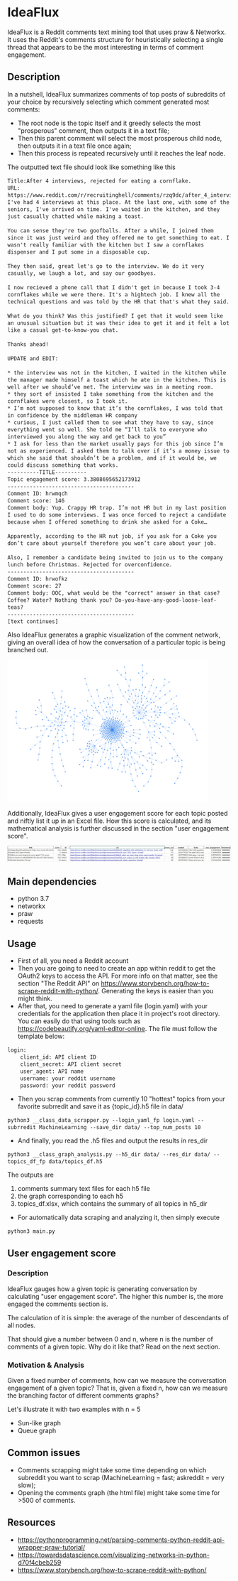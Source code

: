 # IdeaFlux
IdeaFlux is a Reddit comments text mining tool that uses praw & Networkx. It uses the Reddit's comments structure for heuristically selecting a single thread that appears to be the most interesting in terms of comment engagement.

## Description
In a nutshell, IdeaFlux summarizes comments of top posts of subreddits of your choice by recursively selecting which comment generated most comments: 
- The root node is the topic itself and it greedly selects the most "prosperous" comment, then outputs it in a text file;
- Then this parent comment will select the most prosperous child node, then outputs it in a text file once again;
- Then this process is repeated recursively until it reaches the leaf node.

The outputted text file should look like something like this

```
Title:After 4 interviews, rejected for eating a cornflake.
URL: https://www.reddit.com/r/recruitinghell/comments/rzq9dc/after_4_interviews_rejected_for_eating_a_cornflake/
I've had 4 interviews at this place. At the last one, with some of the seniors, I've arrived on time. I've waited in the kitchen, and they just casually chatted while making a toast. 

You can sense they're two goofballs. After a while, I joined them since it was just weird and they offered me to get something to eat. I wasn't really familiar with the kitchen but I saw a cornflakes dispenser and I put some in a disposable cup.

They then said, great let's go to the interview. We do it very casually, we laugh a lot, and say our goodbyes.

I now recieved a phone call that I didn't get in because I took 3-4 cornflakes while we were there. It's a hightech job. I knew all the technical questions and was told by the HR that that's what they said.

What do you think? Was this justified? I get that it would seem like an unusual situation but it was their idea to get it and it felt a lot like a casual get-to-know-you chat.

Thanks ahead!

UPDATE and EDIT:

* the interview was not in the kitchen, I waited in the kitchen while the manager made himself a toast which he ate in the kitchen. This is well after we should’ve met. The interview was in a meeting room. 
* they sort of insisted I take something from the kitchen and the cornflakes were closest, so I took it.
* I’m not supposed to know that it’s the cornflakes, I was told that in confidence by the middleman HR company 
* curious, I just called them to see what they have to say, since everything went so well. She told me “I’ll talk to everyone who interviewed you along the way and get back to you”
* I ask for less than the market usually pays for this job since I’m not as experienced. I asked them to talk over if it’s a money issue to which she said that shouldn’t be a problem, and if it would be, we could discuss something that works.
----------TITLE----------
Topic engagement score: 3.3808695652173912
----------------------------------------
Comment ID: hrwmqch
Comment score: 146
Comment body: Yup. Crappy HR trap. I’m not HR but in my last position I used to do some interviews. I was once forced to reject a candidate because when I offered something to drink she asked for a Coke…

Apparently, according to the HR nut job, if you ask for a Coke you don’t care about yourself therefore you won’t care about your job.

Also, I remember a candidate being invited to join us to the company lunch before Christmas. Rejected for overconfidence.
----------------------------------------
Comment ID: hrwofkz
Comment score: 27
Comment body: OOC, what would be the "correct" answer in that case? Coffee? Water? Nothing thank you? Do-you-have-any-good-loose-leaf-teas?
----------------------------------------
[text continues]
```

Also IdeaFlux generates a graphic visualization of the comment network, giving an overall idea of how the conversation of a particular topic is being branched out.

<img src="https://github.com/C-opt/idea_flux/blob/master/github_data/rzq9dc.png?raw=true" width=90% height=75%>

Additionally, IdeaFlux gives a user engagement score for each topic posted and niftly list it up in an Excel file. How this score is calculated, and its mathematical analysis is further discussed in the section "user engagement score". 

<img src="https://github.com/C-opt/idea_flux/blob/master/data/topics_df.jpg?raw=true" width=100% height=100%>

## Main dependencies
- python 3.7
- networkx 
- praw
- requests

## Usage
- First of all, you need a Reddit account
- Then you are going to need to create an app within reddit to get the OAuth2 keys to access the API. For more info on that matter, see the section "The Reddit API" on https://www.storybench.org/how-to-scrape-reddit-with-python/. Generating the keys is easier than you might think.
- After that, you need to generate a yaml file (login.yaml) with your credentials for the application then place it in project's root directory. You can easily do that using tools such as https://codebeautify.org/yaml-editor-online. The file must follow the template below:
```
login: 
    client_id: API client ID
    client_secret: API client secret
    user_agent: API name
    username: your reddit username
    password: your reddit password
```
- Then you scrap comments from currently 10 "hottest" topics from your favorite subrredit and save it as {topic_id}.h5 file in data/ 
```
python3 __class_data_scrapper.py --login_yaml_fp login.yaml --subrredit MachineLearning --save_dir data/ --top_num_posts 10
```

- And finally, you read the .h5 files and output the results in res_dir
```
python3 __class_graph_analysis.py --h5_dir data/ --res_dir data/ --topics_df_fp data/topics_df.h5
```
The outputs are 
1. comments summary text files for each h5 file
2. the graph corresponding to each h5
3. topics_df.xlsx, which contains the summary of all topics in h5_dir
- For automatically data scraping and analyzing it, then simply execute
```
python3 main.py 
```
## User engagement score
### Description 
IdeaFlux gauges how a given topic is generating conversation by calculating "user engagement score". The higher this number is, the more engaged the comments section is. 

The calculation of it is simple: the average of the number of descendants of all nodes. 

That should give a number between 0 and n, where n is the number of comments of a given topic. Why do it like that? Read on the next section.
### Motivation & Analysis
Given a fixed number of comments, how can we measure the conversation engagement of a given topic? That is, given a fixed n, how can we measure the branching factor of different comments graphs?

Let's illustrate it with two examples with n = 5
- Sun-like graph
- Queue graph

## Common issues
- Comments scrapping might take some time depending on which subreddit you want to scrap (MachineLearning = fast; askreddit = very slow);
- Opening the comments graph (the html file) might take some time for >500 of comments.

## Resources
- https://pythonprogramming.net/parsing-comments-python-reddit-api-wrapper-praw-tutorial/
- https://towardsdatascience.com/visualizing-networks-in-python-d70f4cbeb259
- https://www.storybench.org/how-to-scrape-reddit-with-python/
